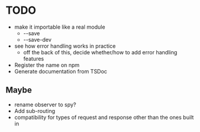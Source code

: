 TODO
====

* make it importable like a real module
    * --save
    * --save-dev
* see how error handling works in practice
    * off the back of this, decide whether/how to add error handling features
* Register the name on npm
* Generate documentation from TSDoc

Maybe
-----

* rename observer to spy?
* Add sub-routing
* compatibility for types of request and response other than the ones built in
